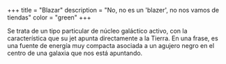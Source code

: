 +++
title = "Blazar"
description = "No, no es un 'blazer', no nos vamos de tiendas"
color = "green"
+++

Se trata de un tipo particular de núcleo galáctico activo, con la característica que su jet apunta directamente a la Tierra. En una frase, es una fuente de energía muy compacta asociada a un agujero negro en el centro de una galaxia que nos está apuntando.
